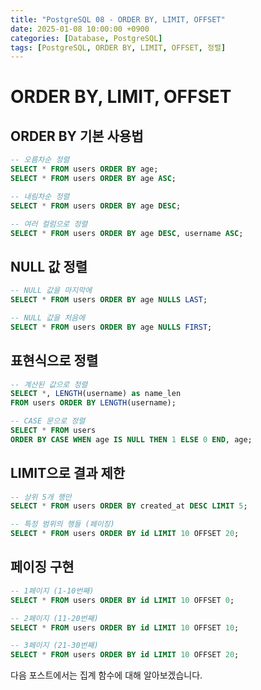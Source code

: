 ```yaml
---
title: "PostgreSQL 08 - ORDER BY, LIMIT, OFFSET"
date: 2025-01-08 10:00:00 +0900
categories: [Database, PostgreSQL]
tags: [PostgreSQL, ORDER BY, LIMIT, OFFSET, 정렬]
---
```


# ORDER BY, LIMIT, OFFSET

## ORDER BY 기본 사용법
```sql
-- 오름차순 정렬
SELECT * FROM users ORDER BY age;
SELECT * FROM users ORDER BY age ASC;

-- 내림차순 정렬  
SELECT * FROM users ORDER BY age DESC;

-- 여러 컬럼으로 정렬
SELECT * FROM users ORDER BY age DESC, username ASC;
```

## NULL 값 정렬
```sql
-- NULL 값을 마지막에
SELECT * FROM users ORDER BY age NULLS LAST;

-- NULL 값을 처음에
SELECT * FROM users ORDER BY age NULLS FIRST;
```

## 표현식으로 정렬
```sql
-- 계산된 값으로 정렬
SELECT *, LENGTH(username) as name_len 
FROM users ORDER BY LENGTH(username);

-- CASE 문으로 정렬
SELECT * FROM users 
ORDER BY CASE WHEN age IS NULL THEN 1 ELSE 0 END, age;
```

## LIMIT으로 결과 제한
```sql
-- 상위 5개 행만
SELECT * FROM users ORDER BY created_at DESC LIMIT 5;

-- 특정 범위의 행들 (페이징)
SELECT * FROM users ORDER BY id LIMIT 10 OFFSET 20;
```

## 페이징 구현
```sql
-- 1페이지 (1-10번째)
SELECT * FROM users ORDER BY id LIMIT 10 OFFSET 0;

-- 2페이지 (11-20번째)  
SELECT * FROM users ORDER BY id LIMIT 10 OFFSET 10;

-- 3페이지 (21-30번째)
SELECT * FROM users ORDER BY id LIMIT 10 OFFSET 20;
```

다음 포스트에서는 집계 함수에 대해 알아보겠습니다. 